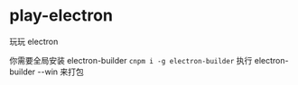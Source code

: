 # play-electron
玩玩 electron

你需要全局安装 electron-builder `cnpm i -g electron-builder`
执行 electron-builder --win 来打包